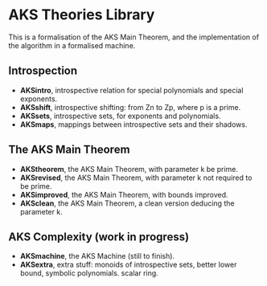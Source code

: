 
# AKS Theories Library

This is a formalisation of the AKS Main Theorem,
and the implementation of the algorithm in a formalised machine.

## Introspection
* __AKSintro__, introspective relation for special polynomials and special exponents.
* __AKSshift__, introspective shifting: from Zn to Zp, where p is a prime.
* __AKSsets__, introspective sets, for exponents and polynomials.
* __AKSmaps__, mappings between introspective sets and their shadows.

## The AKS Main Theorem
* __AKStheorem__, the AKS Main Theorem, with parameter k be prime.
* __AKSrevised__, the AKS Main Theorem, with parameter k not required to be prime.
* __AKSimproved__, the AKS Main Theorem, with bounds improved.
* __AKSclean__, the AKS Main Theorem, a clean version deducing the parameter k.

## AKS Complexity (work in progress)
* __AKSmachine__, the AKS Machine (still to finish).
* __AKSextra__, extra stuff: monoids of introspective sets, better lower bound, symbolic polynomials. scalar ring.
